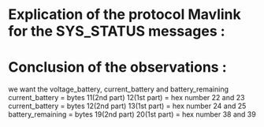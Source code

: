 Explication of the protocol Mavlink for the SYS_STATUS messages :
=================================================================

# Conclusion of the observations :

we want the voltage_battery, current_battery and battery_remaining
current_battery = bytes 11(2nd part) 12(1st part) = hex number 22 and 23
current_battery = bytes 12(2nd part) 13(1st part) = hex number 24 and 25
battery_remaining = bytes 19(2nd part) 20(1st part) = hex number 38 and 39
